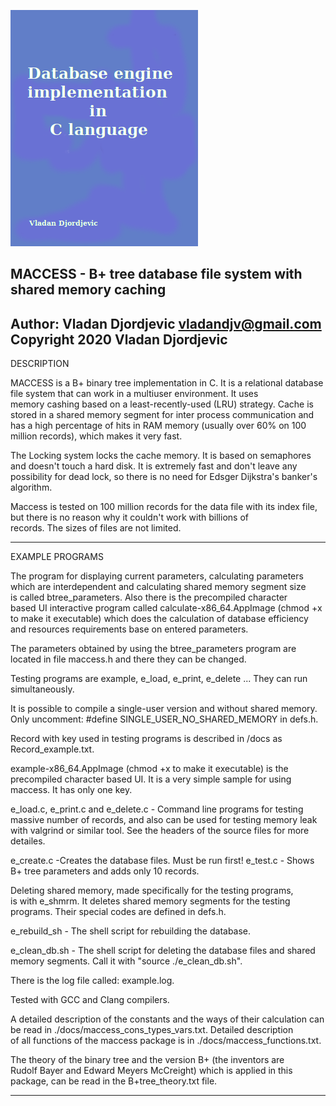 ﻿![Cover](https://github.com/vladandjv/maccess/blob/master/.resources/db-engine.png)

MACCESS - B+ tree database file system with shared memory caching 
--------------------------------------------------------------------------


Author: Vladan Djordjevic
	vladandjv@gmail.com                 
Copyright 2020 Vladan Djordjevic
--------------------------------------------------------------------------
DESCRIPTION

MACCESS is a B+ binary tree implementation in C. It is a relational 
database file system that can work in a multiuser environment. It uses  
memory cashing based on a least-recently-used (LRU) strategy. Cache is  
stored in a shared memory segment for inter process communication and  
has a high percentage of hits in RAM memory (usually over 60% on 100  
million records), which makes it very fast.

The Locking system locks the cache memory. It is based on semaphores and 
doesn't touch a hard disk. It is extremely fast and don't leave any 
possibility for dead lock, so there is no need for Edsger Dijkstra's 
banker's  algorithm.

Maccess is tested on 100 million records for the data file with its index 
file, but there is no reason why it couldn't work with billions of  
records. The sizes of files are not limited. 

--------------------------------------------------------------------------
EXAMPLE PROGRAMS

The program for displaying current parameters, calculating parameters 
which are interdependent and calculating shared memory segment size  
is called btree_parameters. Also there is the precompiled character  
based UI interactive program called calculate-x86_64.AppImage 
(chmod +x to make it executable) which does the calculation of database 
efficiency and resources requirements base on entered parameters.

The parameters obtained by using the btree_parameters program are located 
in file maccess.h and there they can be changed.

Testing programs are example, e_load, e_print, e_delete ... They can run  
simultaneously. 

It is possible to compile a single-user version and without shared memory. 
Only uncomment: #define SINGLE_USER_NO_SHARED_MEMORY in defs.h.

Record with key used in testing programs is described in /docs as 
Record_example.txt.

example-x86_64.AppImage (chmod +x to make it executable) is the precompiled 
character based UI.  It is a very simple sample for using maccess. It has 
only one key.

e_load.c, e_print.c and e_delete.c - Command line programs for testing  
massive number of records, and also can be used for testing memory leak  
with valgrind or similar tool. See the headers of the source files for
more detailes.

e_create.c -Creates the database files. Must be run first!
e_test.c - Shows B+ tree parameters and adds only 10 records.

Deleting shared memory, made specifically for the testing programs,  
is with e_shmrm. It deletes shared memory segments for the testing  
programs. Their special codes are defined in defs.h. 

e_rebuild_sh - The shell script for rebuilding the database.  

e_clean_db.sh - The shell script for deleting the database files and shared 
                memory segments. Call it with "source ./e_clean_db.sh".

There is the log file called: example.log.

Tested with GCC and Clang compilers.

A detailed description of the constants and the ways of their calculation 
can be read in ./docs/maccess_cons_types_vars.txt. Detailed description  
of all functions of the maccess package is in ./docs/maccess_functions.txt. 

The theory of the binary tree and the version B+ (the inventors are  
Rudolf Bayer and Edward Meyers McCreight) which is applied in this  
package, can be read in the B+tree_theory.txt file. 

--------------------------------------------------------------------------
